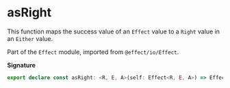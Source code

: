 # asRight

This function maps the success value of an `Effect` value to a `Right` value
in an `Either` value.

Part of the `Effect` module, imported from `@effect/io/Effect`.

**Signature**

```ts
export declare const asRight: <R, E, A>(self: Effect<R, E, A>) => Effect<R, E, Either.Either<never, A>>
```
